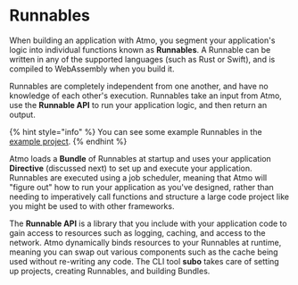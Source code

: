 # Runnables

When building an application with Atmo, you segment your application's logic into individual functions known as **Runnables**. A Runnable can be written in any of the supported languages \(such as Rust or Swift\), and is compiled to WebAssembly when you build it.

Runnables are completely independent from one another, and have no knowledge of each other's execution. Runnables take an input from Atmo, use the **Runnable API** to run your application logic, and then return an output.

{% hint style="info" %}
You can see some example Runnables in the [example project](https://github.com/suborbital/atmo/tree/main/example-project).
{% endhint %}

Atmo loads a **Bundle** of Runnables at startup and uses your application **Directive** \(discussed next\) to set up and execute your application. Runnables are executed using a job scheduler, meaning that Atmo will "figure out" how to run your application as you've designed, rather than needing to imperatively call functions and structure a large code project like you might be used to with other frameworks.

The **Runnable API** is a library that you include with your application code to gain access to resources such as logging, caching, and access to the network. Atmo dynamically binds resources to your Runnables at runtime, meaning you can swap out various components such as the cache being used without re-writing any code. The CLI tool **subo** takes care of setting up projects, creating Runnables, and building Bundles.

